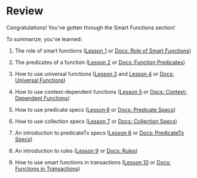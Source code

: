 # Review

Congratulations! You've gotten through the Smart Functions section!

To summarize, you've learned:

1. The role of smart functions ([Lesson 1](/guides/advanced/smart-functions/1.md) or
   [Docs: Role of Smart Functions](/concepts/smart-functions/smartfunctions.md#role-of-smart-functions))

2. The predicates of a function ([Lesson 2](/guides/advanced/smart-functions/2.md) or
   [Docs: Function Predicates](/overview/schema/smartfunctions.mdx#_fn))

3. How to use universal functions ([Lesson 3](/guides/advanced/smart-functions/3.md) and
   [Lesson 4](/guides/advanced/smart-functions/4.md) or [Docs: Universal Functions](/overview/schema/smartfunctions.mdx#universal-functions))

4. How to use context-dependent functions ([Lesson 5](/guides/advanced/smart-functions/5.md) or
   [Docs: Context-Dependent Functions](/overview/schema/smartfunctions.mdx#context-dependent-functions))

5. How to use predicate specs ([Lesson 6](/guides/advanced/smart-functions/6.md) or
   [Docs: Predicate Specs](/concepts/smart-functions/predicate_spec.md))

6. How to use collection specs ([Lesson 7](/guides/advanced/smart-functions/7.md) or
   [Docs: Collection Specs](/concepts/smart-functions/collection_spec.md))

7. An introduction to predicateTx specs ([Lesson 8](/guides/advanced/smart-functions/8.md) or
    [Docs: PredicateTx Specs](/concepts/smart-functions/predicate_tx_spec.md))

8. An introduction to rules ([Lesson 9](/guides/advanced/smart-functions/9.md) or
    [Docs: Rules](/concepts/smart-functions/rules.md))

9. How to use smart functions in transactions ([Lesson 10](/guides/advanced/smart-functions/10.md)
    or [Docs: Functions in Transactions](/concepts/smart-functions/fns_in_txs.md))
